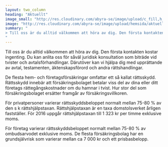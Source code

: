 ```yaml
---
layout: two_column
heading: "Aktuellt"
image_small: "http://res.cloudinary.com/abyra-se/image/upload/c_fill,h_160,w_160/hemsida/aktuellt_small.jpg"
image: "http://res.cloudinary.com/abyra-se/image/upload/hemsida/aktuellt.jpg"
summary: "
> Till oss är du alltid välkommen att höra av dig. Den första kontakten kostar ingenting. Du kan anlita oss för såväl juridisk konsultation som biträde vid tvister och avtalsförhandlingar.
"
---
```


Till oss är du alltid välkommen att höra av dig. Den första kontakten kostar ingenting. Du kan anlita oss för såväl juridisk konsultation som biträde vid tvister och avtalsförhandlingar. Därutöver kan vi hjälpa dig med upprättande av avtal, testamenten, äktenskapsförord och andra rättshandlingar.

De flesta hem- och företagsförsäkringar omfattar ett så kallat rättsskydd. Rättsskydd innebär att försäkringsbolaget betalar viss del av dina eller ditt företags rättegångskostnader om du hamnar i tvist. Hur stor del som försäkringsbolaget ersätter framgår av försäkringsvillkoren.

För privatpersoner varierar rättsskyddsbeloppet normalt mellan 75-80 % av den s k rättshjälpstaxan. Rättshjälpstaxan är en taxa domstolsverket årligen fastställer. För 2016 uppgår rättshjälpstaxan till 1 323 kr per timme exklusive moms.

För företag varierar rättsskyddsbeloppet normalt mellan 75-80 % av ombudsarvodet exklusive moms. De flesta försäkringsbolag har en grundsjälvrisk som varierar mellan ca 7 000 kr och ett prisbasbelopp.